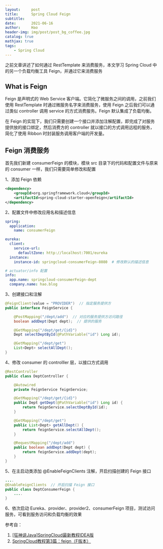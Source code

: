 ```yaml
---
layout:     post
title:      Spring Cloud Feign
subtitle:   
date:       2021-06-16
author:     Hao
header-img: img/post/post_bg_coffee.jpg
catalog: true
mathjax: true
tags:
    - Spring Cloud
---
```


之前文章讲述了如何通过 RestTemplate 来消费服务，本文学习 Spring Cloud 中的另一个负载均衡工具 Feign，并通过它来消费服务

## What is Feign

Feign 是声明式的 Web Service 客户端。它简化了微服务之间的调用，之前我们使用 RestTemplate 时通过微服务名字来消费服务，使用 Feign 之后我们可以通过类似 controller 调用 service 的方式消费服务。Feign 默认集成了负载均衡。

在 Feign 的实现下，我们只需要创建一个接口并添加注解配置，即完成了对服务提供放的接口绑定，然后消费方的 controller 就以接口的方式调用远程的服务，简化了使用 Ribbon 时封装服务调用客户端的开发量。

## Feign 消费服务

首先我们新建 consumerFeign 的模块，模块 src 目录下的代码和配置文件与原来的 consumer 一样，我们只需要简单修改和配置

1、添加 Feign 依赖

```xml
<dependency>
    <groupId>org.springframework.cloud</groupId>
    <artifactId>spring-cloud-starter-openfeign</artifactId>
</dependency>
```

2、配置文件中修改应用名和描述信息

```yml
spring:
  application:
    name: consumerFeign

eureka:
  client:
    service-url:
      defaultZone: http://localhost:7001/eureka
  instance:
    instance-id: springcloud-consumerFeign-8080  # 修改默认的描述信息

# actuator/info 配置
info:
  app.name: springcloud-consumerFeign-dept
  company.name: hao.blog
```

3、创建接口和注解

```java
@FeignClient(value = "PROVIDER")  // 指定服务提供方
public interface FeignService {

    @PostMapping("/dept/add")  // 对应的服务提供方访问路径
    boolean addDept(Dept dept);  // 提供的服务

    @GetMapping("/dept/get/{id}")
    Dept selectDeptById(@PathVariable("id") Long id);

    @GetMapping("/dept/get")
    List<Dept> selectAllDept();
}
```

4、修改 consumer 的 controlller 层，以接口方式调用

```java
@RestController
public class DeptController {

    @Autowired
    private FeignService feignService;

    @GetMapping("/dept/get/{id}")
    public Dept getDept(@PathVariable("id") Long id) {
        return feignService.selectDeptById(id);
    }

    @GetMapping("/dept/get")
    public List<Dept> getAllDept() {
        return feignService.selectAllDept();
    }

    @RequestMapping("/dept/add")
    public boolean addDept(Dept dept) {
        return feignService.addDept(dept);
    }
}
```

5、在主启动类添加 @EnableFeignClients 注解，开启扫描创建的 Feign 接口

```java
....
@EnableFeignClients  // 开启扫描 Feign 接口
public class DeptConsumerFeign {
    ....
}
```

6、依次启动 Eureka、provider、provider2、consumerFeign 项目，测试访问服务，可看到服务访问和负载均衡的效果

参考自：
1. [[狂神说Java]SpringCloud最新教程IDEA版](https://www.bilibili.com/video/BV1jJ411S7xr?p=13)
2. [SpringCloud教程第3篇：feign（F版本）](https://www.fangzhipeng.com/springcloud/2018/08/03/sc-f3-feign.html)